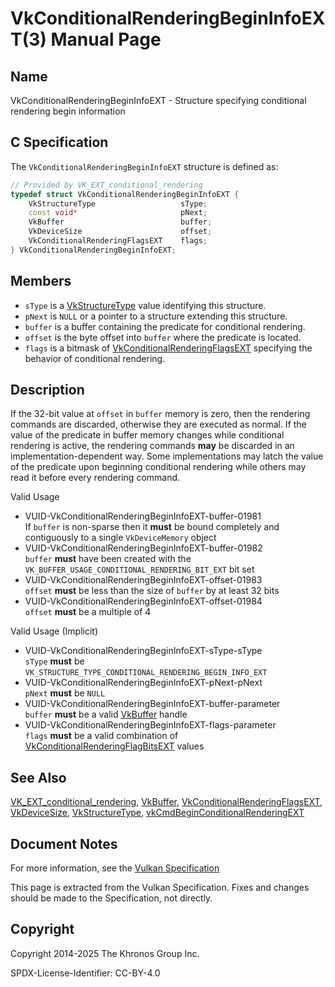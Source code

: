 # VkConditionalRenderingBeginInfoEXT(3) Manual Page

## Name

VkConditionalRenderingBeginInfoEXT - Structure specifying conditional rendering begin information



## [](#_c_specification)C Specification

The `VkConditionalRenderingBeginInfoEXT` structure is defined as:

```c++
// Provided by VK_EXT_conditional_rendering
typedef struct VkConditionalRenderingBeginInfoEXT {
    VkStructureType                   sType;
    const void*                       pNext;
    VkBuffer                          buffer;
    VkDeviceSize                      offset;
    VkConditionalRenderingFlagsEXT    flags;
} VkConditionalRenderingBeginInfoEXT;
```

## [](#_members)Members

- `sType` is a [VkStructureType](https://registry.khronos.org/vulkan/specs/latest/man/html/VkStructureType.html) value identifying this structure.
- `pNext` is `NULL` or a pointer to a structure extending this structure.
- `buffer` is a buffer containing the predicate for conditional rendering.
- `offset` is the byte offset into `buffer` where the predicate is located.
- `flags` is a bitmask of [VkConditionalRenderingFlagsEXT](https://registry.khronos.org/vulkan/specs/latest/man/html/VkConditionalRenderingFlagsEXT.html) specifying the behavior of conditional rendering.

## [](#_description)Description

If the 32-bit value at `offset` in `buffer` memory is zero, then the rendering commands are discarded, otherwise they are executed as normal. If the value of the predicate in buffer memory changes while conditional rendering is active, the rendering commands **may** be discarded in an implementation-dependent way. Some implementations may latch the value of the predicate upon beginning conditional rendering while others may read it before every rendering command.

Valid Usage

- [](#VUID-VkConditionalRenderingBeginInfoEXT-buffer-01981)VUID-VkConditionalRenderingBeginInfoEXT-buffer-01981  
  If `buffer` is non-sparse then it **must** be bound completely and contiguously to a single `VkDeviceMemory` object
- [](#VUID-VkConditionalRenderingBeginInfoEXT-buffer-01982)VUID-VkConditionalRenderingBeginInfoEXT-buffer-01982  
  `buffer` **must** have been created with the `VK_BUFFER_USAGE_CONDITIONAL_RENDERING_BIT_EXT` bit set
- [](#VUID-VkConditionalRenderingBeginInfoEXT-offset-01983)VUID-VkConditionalRenderingBeginInfoEXT-offset-01983  
  `offset` **must** be less than the size of `buffer` by at least 32 bits
- [](#VUID-VkConditionalRenderingBeginInfoEXT-offset-01984)VUID-VkConditionalRenderingBeginInfoEXT-offset-01984  
  `offset` **must** be a multiple of 4

Valid Usage (Implicit)

- [](#VUID-VkConditionalRenderingBeginInfoEXT-sType-sType)VUID-VkConditionalRenderingBeginInfoEXT-sType-sType  
  `sType` **must** be `VK_STRUCTURE_TYPE_CONDITIONAL_RENDERING_BEGIN_INFO_EXT`
- [](#VUID-VkConditionalRenderingBeginInfoEXT-pNext-pNext)VUID-VkConditionalRenderingBeginInfoEXT-pNext-pNext  
  `pNext` **must** be `NULL`
- [](#VUID-VkConditionalRenderingBeginInfoEXT-buffer-parameter)VUID-VkConditionalRenderingBeginInfoEXT-buffer-parameter  
  `buffer` **must** be a valid [VkBuffer](https://registry.khronos.org/vulkan/specs/latest/man/html/VkBuffer.html) handle
- [](#VUID-VkConditionalRenderingBeginInfoEXT-flags-parameter)VUID-VkConditionalRenderingBeginInfoEXT-flags-parameter  
  `flags` **must** be a valid combination of [VkConditionalRenderingFlagBitsEXT](https://registry.khronos.org/vulkan/specs/latest/man/html/VkConditionalRenderingFlagBitsEXT.html) values

## [](#_see_also)See Also

[VK\_EXT\_conditional\_rendering](https://registry.khronos.org/vulkan/specs/latest/man/html/VK_EXT_conditional_rendering.html), [VkBuffer](https://registry.khronos.org/vulkan/specs/latest/man/html/VkBuffer.html), [VkConditionalRenderingFlagsEXT](https://registry.khronos.org/vulkan/specs/latest/man/html/VkConditionalRenderingFlagsEXT.html), [VkDeviceSize](https://registry.khronos.org/vulkan/specs/latest/man/html/VkDeviceSize.html), [VkStructureType](https://registry.khronos.org/vulkan/specs/latest/man/html/VkStructureType.html), [vkCmdBeginConditionalRenderingEXT](https://registry.khronos.org/vulkan/specs/latest/man/html/vkCmdBeginConditionalRenderingEXT.html)

## [](#_document_notes)Document Notes

For more information, see the [Vulkan Specification](https://registry.khronos.org/vulkan/specs/latest/html/vkspec.html#VkConditionalRenderingBeginInfoEXT)

This page is extracted from the Vulkan Specification. Fixes and changes should be made to the Specification, not directly.

## [](#_copyright)Copyright

Copyright 2014-2025 The Khronos Group Inc.

SPDX-License-Identifier: CC-BY-4.0